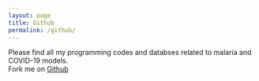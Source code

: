 ```yaml
---
layout: page
title: Github
permalink: /github/
---
```


Please find all my programming codes and databses related to malaria and COVID-19 models.
<br> Fork me on <a  href="https://github.com/OD1992/Python-programs">Github </a>

